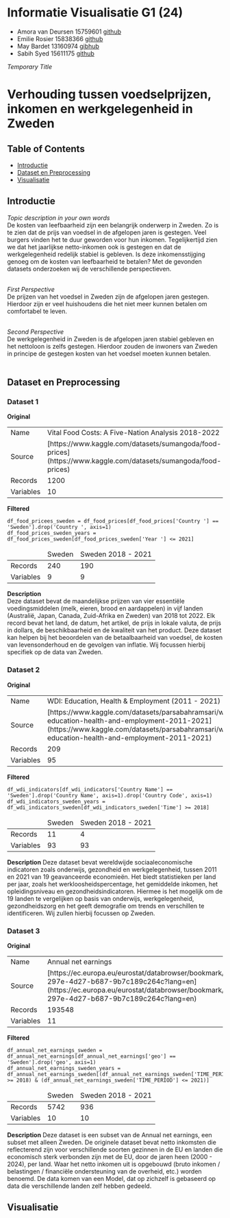# Informatie Visualisatie G1 (24)

- Amora van Deursen 15759601 [github](https://github.com/moratje111)
- Emilie Rosier 15838366 [github](https://github.com/emilierosier)
- May Bardet 13160974 [gibhub](https://github.com/MayBardet)
- Sabih Syed 15611175 [github](https://github.com/prox05/)

*Temporary Title*
# Verhouding tussen voedselprijzen, inkomen en werkgelegenheid in Zweden

## Table of Contents
- [Introductie](#int)
- [Dataset en Preprocessing](#dap)
- [Visualisatie](#vis)

<a name="int"></a>
## Introductie


*Topic description in your own words* <br>
De kosten van leefbaarheid zijn een belangrijk onderwerp in Zweden. Zo is te zien dat de prijs van voedsel in de afgelopen jaren is gestegen. Veel burgers vinden het te duur geworden voor hun inkomen. Tegelijkertijd zien we dat het jaarlijkse netto-inkomen ook is gestegen en dat de werkgelegenheid redelijk stabiel is gebleven. Is deze inkomensstijging genoeg om de kosten van leefbaarheid te betalen? Met de gevonden datasets onderzoeken wij de verschillende perspectieven. <br><br>

*First Perspective* <br>
De prijzen van het voedsel in Zweden zijn de afgelopen jaren gestegen. Hierdoor zijn er veel huishoudens die het niet meer kunnen betalen om comfortabel te leven. <br><br>

*Second Perspective* <br>
De werkgelegenheid in Zweden is de afgelopen jaren stabiel gebleven en het nettoloon is zelfs gestegen. Hierdoor zouden de inwoners van Zweden in principe de gestegen kosten van het voedsel moeten kunnen betalen. <br><br>

<a name="dap"></a>
## Dataset en Preprocessing


### Dataset 1
**Original**
<table><tr>
<td>Name</td><td>Vital Food Costs: A Five-Nation Analysis 2018-2022 </td></tr><tr>
<td>Source</td><td> [https://www.kaggle.com/datasets/sumangoda/food-prices](https://www.kaggle.com/datasets/sumangoda/food-prices) </td></tr><tr>
<td>Records</td><td>1200 </td></tr><tr>
<td>Variables</td><td>10 </td></tr></table>

**Filtered**<br>
```
df_food_pricees_sweden = df_food_prices[df_food_prices['Country '] == 'Sweden'].drop('Country ', axis=1)
df_food_prices_sweden_years = df_food_prices_sweden[df_food_prices_sweden['Year '] <= 2021]
```

<table>
<thead><tr><td></td><td>Sweden</td><td>Sweden 2018 - 2021</td></tr></thead><tbody>
<tr>
<td>Records</td><td>240</td><td>190 </td></tr><tr>
<td>Variables</td><td>9 </td><td>9</td></tr></tbody></table>

**Description**<br>
Deze dataset bevat de maandelijkse prijzen van vier essentiële voedingsmiddelen (melk, eieren, brood en aardappelen) in vijf landen (Australië, Japan, Canada, Zuid-Afrika en Zweden) van 2018 tot 2022. Elk record bevat het land, de datum, het artikel, de prijs in lokale valuta, de prijs in dollars, de beschikbaarheid en de kwaliteit van het product. Deze dataset kan helpen bij het beoordelen van de betaalbaarheid van voedsel, de kosten van levensonderhoud en de gevolgen van inflatie. Wij focussen hierbij specifiek op de data van Zweden.

### Dataset 2
**Original**
<table><tr>
<td>Name </td><td>WDI: Education, Health & Employment (2011 - 2021) </td></tr><tr>
<td>Source </td><td> [https://www.kaggle.com/datasets/parsabahramsari/wdi-education-health-and-employment-2011-2021](https://www.kaggle.com/datasets/parsabahramsari/wdi-education-health-and-employment-2011-2021) </td></tr><tr>
<td>Records </td><td>209 </td></tr><tr>
<td>Variables </td><td>95 </td></tr></table>

**Filtered**<br>
```
df_wdi_indicators[df_wdi_indicators['Country Name'] == 'Sweden'].drop('Country Name', axis=1).drop('Country Code', axis=1)
df_wdi_indicators_sweden_years = df_wdi_indicators_sweden[df_wdi_indicators_sweden['Time'] >= 2018]
```
<table>
<thead><tr><td></td><td>Sweden</td><td>Sweden 2018 - 2021</td></tr></thead><tbody>
<tr>
<td>Records </td><td>11</td><td>4</td></tr><tr>
<td>Variables </td><td>93</td><td>93</td></tr></tbody></table>

**Description**
Deze dataset bevat wereldwijde sociaaleconomische indicatoren zoals onderwijs, gezondheid en werkgelegenheid, tussen 2011 en 2021 van 19 geavanceerde economieën. Het biedt statistieken per land per jaar, zoals het werkloosheidspercentage, het gemiddelde inkomen, het opleidingsniveau en gezondheidsindicatoren. Hiermee is het mogelijk om de 19 landen te vergelijken op basis van onderwijs, werkgelegenheid, gezondheidszorg en het geeft demografie om trends en verschillen te identificeren. Wij zullen hierbij focussen op Zweden.

### Dataset 3
**Original**
<table><tr>
<td>Name </td><td>Annual net earnings </td></tr><tr>
<td>Source </td><td> [https://ec.europa.eu/eurostat/databrowser/bookmark/6adafcb6-297e-4d27-b687-9b7c189c264c?lang=en](https://ec.europa.eu/eurostat/databrowser/bookmark/6adafcb6-297e-4d27-b687-9b7c189c264c?lang=en) </td></tr><tr>
<td>Records </td><td>193548 </td></tr><tr>
<td>Variables </td><td>11 </td></tr><tr></table>

**Filtered**<br>
```
df_annual_net_earnings_sweden = df_annual_net_earnings[df_annual_net_earnings['geo'] == 'Sweden'].drop('geo', axis=1)
df_annual_net_earnings_sweden_years = df_annual_net_earnings_sweden[(df_annual_net_earnings_sweden['TIME_PERIOD'] >= 2018) & (df_annual_net_earnings_sweden['TIME_PERIOD'] <= 2021)]
```
<table>
<thead><tr><td></td><td>Sweden</td><td>Sweden 2018 - 2021</td></tr></thead><tbody>
<tr>
<td>Records </td><td>5742 </td><td>936</td></tr><tr>
<td>Variables </td><td>10 </td><td>10</td></tr></tbody></table>

**Description**
Deze dataset is een subset van de Annual net earnings, een subset met alleen Zweden. 
De originele dataset bevat netto inkomsten die reflecterend zijn voor verschillende soorten gezinnen in de EU en landen die economisch sterk verbonden zijn met de EU, door de jaren heen (2000 - 2024), per land. Waar het netto inkomen uit is opgebouwd (bruto inkomen / belastingen / financiële ondersteuning van de overheid, etc.) worden benoemd. De data komen van een Model, dat op zichzelf is gebaseerd op data die verschillende landen zelf hebben gedeeld.

<a name="vis"></a>
## Visualisatie

